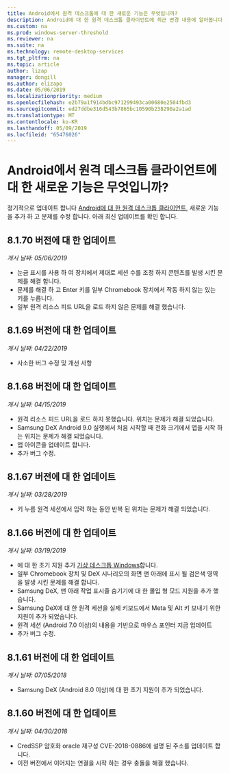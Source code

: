 ```yaml
---
title: Android에서 원격 데스크톱에 대 한 새로운 기능은 무엇입니까?
description: Android에 대 한 원격 데스크톱 클라이언트에 최근 변경 내용에 알아봅니다
ms.custom: na
ms.prod: windows-server-threshold
ms.reviewer: na
ms.suite: na
ms.technology: remote-desktop-services
ms.tgt_pltfrm: na
ms.topic: article
author: lizap
manager: dongill
ms.author: elizapo
ms.date: 05/06/2019
ms.localizationpriority: medium
ms.openlocfilehash: e2b79a1f914bdbc971299493ca00680e2504fbd3
ms.sourcegitcommit: ed27ddbe316d543b7865bc10590b238290a2a1ad
ms.translationtype: MT
ms.contentlocale: ko-KR
ms.lasthandoff: 05/09/2019
ms.locfileid: "65476026"
---
```

# <a name="whats-new-for-the-remote-desktop-client-on-android"></a>Android에서 원격 데스크톱 클라이언트에 대 한 새로운 기능은 무엇입니까?

정기적으로 업데이트 합니다 [Android에 대 한 원격 데스크톱 클라이언트](remote-desktop-android.md), 새로운 기능을 추가 하 고 문제를 수정 합니다. 아래 최신 업데이트를 확인 합니다.

## <a name="updates-for-version-8170"></a>8.1.70 버전에 대 한 업데이트

*게시 날짜: 05/06/2019*

- 눈금 표시를 사용 하 여 장치에서 제대로 세션 수를 조정 하지 콘텐츠를 발생 시킨 문제를 해결 합니다.
- 문제를 해결 하 고 Enter 키를 일부 Chromebook 장치에서 작동 하지 않는 있는 키를 누릅니다.
- 일부 원격 리소스 피드 URL을 로드 하지 않은 문제를 해결 했습니다.

## <a name="updates-for-version-8169"></a>8.1.69 버전에 대 한 업데이트

*게시 날짜: 04/22/2019*

- 사소한 버그 수정 및 개선 사항

## <a name="updates-for-version-8168"></a>8.1.68 버전에 대 한 업데이트

*게시 날짜: 04/15/2019*

- 원격 리소스 피드 URL을 로드 하지 못했습니다. 위치는 문제가 해결 되었습니다.
- Samsung DeX Android 9.0 실행에서 처음 시작할 때 전화 크기에서 앱을 시작 하는 위치는 문제가 해결 되었습니다.
- 앱 아이콘을 업데이트 합니다.
- 추가 버그 수정.

## <a name="updates-for-version-8167"></a>8.1.67 버전에 대 한 업데이트

*게시 날짜: 03/28/2019*

- 키 누름 원격 세션에서 입력 하는 동안 반복 된 위치는 문제가 해결 되었습니다.

## <a name="updates-for-version-8166"></a>8.1.66 버전에 대 한 업데이트

*게시 날짜: 03/19/2019*

- 에 대 한 초기 지원 추가 [가상 데스크톱 Windows](https://aka.ms/wvd)합니다.
- 일부 Chromebook 장치 및 DeX 시나리오의 화면 맨 아래에 표시 될 검은색 영역을 발생 시킨 문제를 해결 합니다.
- Samsung DeX, 맨 아래 작업 표시줄 숨기기에 대 한 몰입 형 모드 지원을 추가 했습니다.
- Samsung DeX에 대 한 원격 세션을 실제 키보드에서 Meta 및 Alt 키 보내기 위한 지원이 추가 되었습니다.
- 원격 세션 (Android 7.0 이상)의 내용을 기반으로 마우스 포인터 지금 업데이트
- 추가 버그 수정.

## <a name="updates-for-version-8161"></a>8.1.61 버전에 대 한 업데이트

*게시 날짜: 07/05/2018*

- Samsung DeX (Android 8.0 이상)에 대 한 초기 지원이 추가 되었습니다.

## <a name="updates-for-version-8160"></a>8.1.60 버전에 대 한 업데이트

*게시 날짜: 04/30/2018*

- CredSSP 암호화 oracle 재구성 CVE-2018-0886에 설명 된 주소를 업데이트 합니다.
- 이전 버전에서 이어지는 연결을 시작 하는 경우 충돌을 해결 했습니다.
